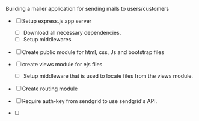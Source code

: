 Building a mailer application for sending mails to users/customers

* [ ] Setup express.js app server
    * [ ] Download all necessary dependencies.
    * [ ] Setup middlewares

* [ ] Create public module for html, css, Js and bootstrap files

* [ ] create views module for ejs files
    * [ ] Setup middleware that is used to locate files from the views module.

* [ ] Create routing module 

* [ ] Require auth-key from sendgrid to use sendgrid's API.

* [ ] 